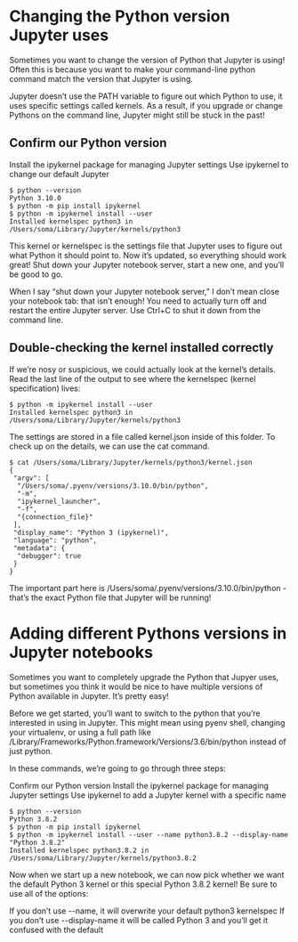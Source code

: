 # Changing the Python version Jupyter uses

Sometimes you want to change the version of Python that Jupyter is using! Often this is because you want to make your command-line python command match the version that Jupyter is using.

Jupyter doesn’t use the PATH variable to figure out which Python to use, it uses specific settings called kernels. As a result, if you upgrade or change Pythons on the command line, Jupyter might still be stuck in the past!

## Confirm our Python version
Install the ipykernel package for managing Jupyter settings
Use ipykernel to change our default Jupyter
```
$ python --version
Python 3.10.0
$ python -m pip install ipykernel
$ python -m ipykernel install --user
Installed kernelspec python3 in /Users/soma/Library/Jupyter/kernels/python3
```
This kernel or kernelspec is the settings file that Jupyter uses to figure out what Python it should point to. Now it’s updated, so everything should work great! Shut down your Jupyter notebook server, start a new one, and you’ll be good to go.

When I say “shut down your Jupyter notebook server,” I don’t mean close your notebook tab: that isn’t enough! You need to actually turn off and restart the entire Jupyter server. Use Ctrl+C to shut it down from the command line.

## Double-checking the kernel installed correctly
If we’re nosy or suspicious, we could actually look at the kernel’s details. Read the last line of the output to see where the kernelspec (kernel specification) lives:

```
$ python -m ipykernel install --user
Installed kernelspec python3 in /Users/soma/Library/Jupyter/kernels/python3
```
The settings are stored in a file called kernel.json inside of this folder. To check up on the details, we can use the cat command.
```
$ cat /Users/soma/Library/Jupyter/kernels/python3/kernel.json 
{
 "argv": [
  "/Users/soma/.pyenv/versions/3.10.0/bin/python",
  "-m",
  "ipykernel_launcher",
  "-f",
  "{connection_file}"
 ],
 "display_name": "Python 3 (ipykernel)",
 "language": "python",
 "metadata": {
  "debugger": true
 }
}
```
The important part here is /Users/soma/.pyenv/versions/3.10.0/bin/python - that’s the exact Python file that Jupyter will be running!

# Adding different Pythons versions in Jupyter notebooks

Sometimes you want to completely upgrade the Python that Jupyer uses, but sometimes you think it would be nice to have multiple versions of Python available in Jupyter. It’s pretty easy!

Before we get started, you’ll want to switch to the python that you’re interested in using in Jupyter. This might mean using pyenv shell, changing your virtualenv, or using a full path like /Library/Frameworks/Python.framework/Versions/3.6/bin/python instead of just python.

In these commands, we’re going to go through three steps:

Confirm our Python version
Install the ipykernel package for managing Jupyter settings
Use ipykernel to add a Jupyter kernel with a specific name
```
$ python --version
Python 3.8.2
$ python -m pip install ipykernel
$ python -m ipykernel install --user --name python3.8.2 --display-name "Python 3.8.2" 
Installed kernelspec python3.8.2 in /Users/soma/Library/Jupyter/kernels/python3.8.2
```
Now when we start up a new notebook, we can now pick whether we want the default Python 3 kernel or this special Python 3.8.2 kernel! Be sure to use all of the options:

If you don’t use --name, it will overwrite your default python3 kernelspec
If you don’t use --display-name it will be called Python 3 and you’ll get it confused with the default
